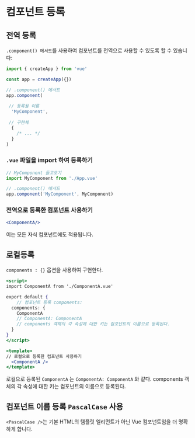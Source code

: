 # 컴포넌트 등록

## 전역 등록

`.component() 메서드`를 사용하여 컴포넌트를 전역으로 사용할 수 있도록 할 수 있습니다:

```jsx
import { createApp } from 'vue'

const app = createApp({})

// .component() 메서드
app.component(
 
 // 등록될 이름
  'MyComponent',
 
 // 구현체
  {
    /* ... */
  }
)
```
### `.vue` 파일을 import 하여 등록하기
```jsx
// MyComponent 들고오기
import MyComponent from './App.vue'

// .component() 메서드
app.component('MyComponent', MyComponent)
```
### 전역으로 등록한 컴포넌트 사용하기
```jsx
<ComponentA/>
```
이는 모든 자식 컴포넌트에도 적용됩니다.

## 로컬등록
`components : {}` 옵션을 사용하여 구현한다.
```jsx
<script>
import ComponentA from './ComponentA.vue'

export default {
    // 컴포넌트 등록 components:
  components: {
    ComponentA
    // ComponentA: ComponentA
    // components 객체의 각 속성에 대한 키는 컴포넌트의 이름으로 등록된다.
  }
}
</script>

<template>
// 로컬으로 등록한 컴포넌트 사용하기
  <ComponentA />
</template>
```
로컬으로 등록된 `ComponentA` 는 `ComponentA: ComponentA` 와 같다. 
components 객체의 각 속성에 대한 키는 컴포넌트의 이름으로 등록된다.

## 컴포넌트 이름 등록 `PascalCase` 사용

`<PascalCase />`는 기본 HTML의 템플릿 엘리먼트가 아닌 Vue 컴포넌트임을 더 명확하게 합니다.